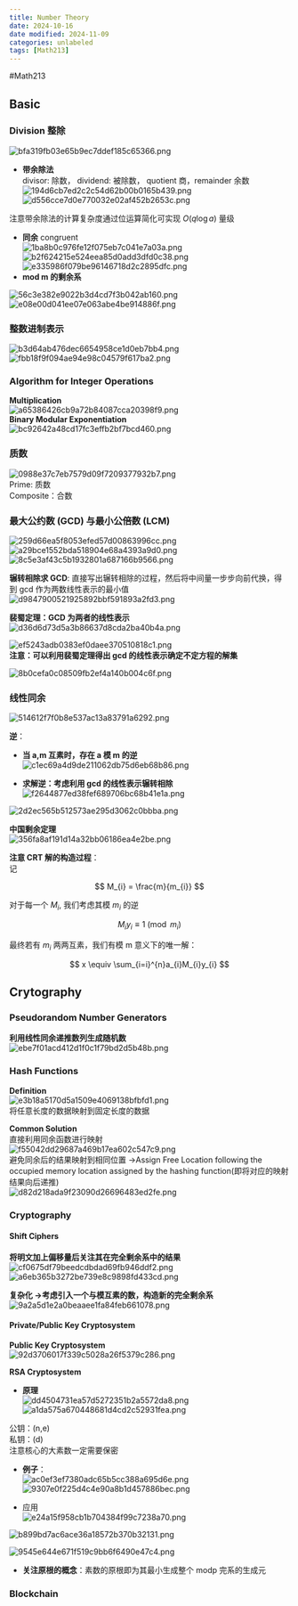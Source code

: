 ```yaml
---
title: Number Theory
date: 2024-10-16
date modified: 2024-11-09
categories: unlabeled
tags: [Math213]
---
```

#Math213 

## Basic

### Division 整除

![bfa319fb03e65b9ec7ddef185c65366.png](https://s2.loli.net/2024/10/16/dBu8f5FnrUITiet.png)
- **带余除法**  
divisor: 除数， dividend: 被除数， quotient 商，remainder 余数  
![194d6cb7ed2c2c54d62b00b0165b439.png](https://s2.loli.net/2024/10/16/A4hgZlYRsMJvyIQ.png)  
![d556cce7d0e770032e02af452b2653c.png](https://s2.loli.net/2024/10/16/hL3lQM5sHf1BZTq.png)

注意带余除法的计算复杂度通过位运算简化可实现 $O(q\log a)$ 量级

- **同余** congruent  
![1ba8b0c976fe12f075eb7c041e7a03a.png](https://s2.loli.net/2024/10/16/9dvMlOFuSqwDCU7.png)  
![b2f624215e524eea85d0add3dfd0c38.png](https://s2.loli.net/2024/10/16/spVjtLFnkTD9WcZ.png)  
![e335986f079be96146718d2c2895dfc.png](https://s2.loli.net/2024/10/16/wmhj25QLPrTeKAB.png)
- **mod m 的剩余系**

 ![56c3e382e9022b3d4cd7f3b042ab160.png](https://s2.loli.net/2024/10/16/aTJO23Qp1gw9xto.png)  
![e08e00d041ee07e063abe4be914886f.png](https://s2.loli.net/2024/10/16/mYVPu5IABoOr23c.png)

### 整数进制表示

![b3d64ab476dec6654958ce1d0eb7bb4.png](https://s2.loli.net/2024/10/16/xDA3Lm8z4v65tnP.png)  
![fbb18f9f094ae94e98c04579f617ba2.png](https://s2.loli.net/2024/10/16/HzXmBENq8OcZKnd.png)

### Algorithm for Integer Operations

**Multiplication**  
![a65386426cb9a72b84087cca20398f9.png](https://s2.loli.net/2024/10/16/lMORCZfNXbh27rA.png)  
**Binary  Modular Exponentiation**  
![bc92642a48cd17fc3effb2bf7bcd460.png](https://s2.loli.net/2024/10/16/NKRMJO86HWtI4sq.png)

### 质数

![0988e37c7eb7579d09f7209377932b7.png](https://s2.loli.net/2024/10/16/Rnq8tEKOirsdgBz.png)  
Prime: 质数  
Composite：合数

### 最大公约数 (GCD) 与最小公倍数 (LCM)

![259d66ea5f8053efed57d00863996cc.png](https://s2.loli.net/2024/10/16/bAsx42X9Dnyfjv6.png)  
![a29bce1552bda518904e68a4393a9d0.png](https://s2.loli.net/2024/10/16/NOqBC6UsyHrZAJT.png)  
![8c5e3af43c5b1932801a687166b9566.png](https://s2.loli.net/2024/10/16/PAH6QCoRJlxfvS8.png)

**辗转相除求 GCD**: 直接写出辗转相除的过程，然后将中间量一步步向前代换，得到 gcd 作为两数线性表示的最小值  
![d9847900521925892bbf591893a2fd3.png](https://s2.loli.net/2024/10/16/zdFMLNUPExOSlRe.png)

**裴蜀定理：GCD 为两者的线性表示**  
![d36d6d73d5a3b86637d8cda2ba40b4a.png](https://s2.loli.net/2024/10/16/FWGKlR6hYSiwszr.png)

![ef5243adb0383ef0daee370510818c1.png](https://s2.loli.net/2024/10/16/kGhoAtEMgeLNiCU.png)  
**注意：可以利用裴蜀定理得出 gcd 的线性表示确定不定方程的解集**


![8b0cefa0c08509fb2ef4a140b004c6f.png](https://s2.loli.net/2024/10/16/PmED5loxgNWbf73.png)

### 线性同余

![514612f7f0b8e537ac13a83791a6292.png](https://s2.loli.net/2024/10/16/VOCESTN7t3Ayghr.png)

**逆**：
- **当 a,m 互素时，存在 a 模 m 的逆**  
![c1ec69a4d9de211062db75d6eb68b86.png](https://s2.loli.net/2024/10/16/ejPh6IBHb9MrFEo.png)

- **求解逆：考虑利用 gcd 的线性表示辗转相除**  
![f2644877ed38fef689706bc68b41e1a.png](https://s2.loli.net/2024/10/16/nQiOao84wyGAfJP.png)


![2d2ec565b512573ae295d3062c0bbba.png](https://s2.loli.net/2024/10/16/whtXRJaPDEUKqTj.png)


**中国剩余定理**  
![356fa8af191d14a32bb06186ea4e2be.png](https://s2.loli.net/2024/10/16/RlAHdXWB2wSJyxi.png)

**注意 CRT 解的构造过程**：  
记

$$
M_{i} = \frac{m}{m_{i}}
$$

对于每一个 $M_{i}$, 我们考虑其模 $m_{i}$ 的逆

$$
M_{i}y_{i} \equiv 1 \pmod{m_{i}}
$$

最终若有 $m_{i}$ 两两互素，我们有模 m 意义下的唯一解：

$$
x \equiv \sum_{i=i}^{n}a_{i}M_{i}y_{i}
$$

## Crytography

### Pseudorandom Number Generators

**利用线性同余递推数列生成随机数**  
![ebe7f01acd412d1f0c1f79bd2d5b48b.png](https://s2.loli.net/2024/10/26/zhJyQvlTacuDfxM.png)

### Hash Functions

**Definition**  
![e3b18a5170d5a1509e4069138bfbfd1.png](https://s2.loli.net/2024/10/26/JwOKiblYZFqT18R.png)  
将任意长度的数据映射到固定长度的数据

**Common Solution**  
直接利用同余函数进行映射  
![f55042dd29687a469b17ea602c547c9.png](https://s2.loli.net/2024/10/26/aveTqZ2pHgwFYtr.png)  
避免同余后的结果映射到相同位置 ->Assign Free Location following the occupied memory location assigned by the hashing function(即将对应的映射结果向后递推)  
![d82d218ada9f23090d26696483ed2fe.png](https://s2.loli.net/2024/10/26/m6VeizGIKfjO3dL.png)

### Cryptography

#### Shift Ciphers

**将明文加上偏移量后关注其在完全剩余系中的结果**  
![cf0675df79beedcdbdad69fb946ddf2.png](https://s2.loli.net/2024/10/26/ugalMsb71hViIR9.png)  
![a6eb365b3272be739e8c9898fd433cd.png](https://s2.loli.net/2024/10/26/W5nMDIXByVFfCb6.png)

**复杂化 ->考虑引入一个与模互素的数，构造新的完全剩余系**  
![9a2a5d1e2a0beaaee1fa84feb661078.png](https://s2.loli.net/2024/10/26/oKymnWaEb9Bzdk5.png)

#### Private/Public Key Cryptosystem

**Public Key Cryptosystem**  
![92d3706017f339c5028a26f5379c286.png](https://s2.loli.net/2024/10/26/yLmr2Tu6xEegSpi.png)

**RSA Cryptosystem**
- **原理**  
![dd4504731ea57d5272351b2a5572da8.png](https://s2.loli.net/2024/10/27/Mv8Q217uFs9EnIK.png)  
![a1da575a670448681d4cd2c52931fea.png](https://s2.loli.net/2024/10/27/87bKeirvRwqjlfE.png)

公钥：(n,e)  
私钥：(d)  
注意核心的大素数一定需要保密

- **例子**：  
![ac0ef3ef7380adc65b5cc388a695d6e.png](https://s2.loli.net/2024/10/27/A56T2ZXP1OB8ona.png)  
![9307e0f225d4c4e90a8b1d457886bec.png](https://s2.loli.net/2024/10/27/Y6EakDGXhubNASz.png)

- 应用  
![e24a15f958cb1b704384f99c7238a70.png](https://s2.loli.net/2024/10/27/p8luY4jvmZwi5Sr.png)



![b899bd7ac6ace36a18572b370b32131.png](https://s2.loli.net/2024/10/27/EL7oNv1bQsgDcaS.png)

![9545e644e671f519c9bb6f6490e47c4.png](https://s2.loli.net/2024/10/27/JMyqG9YBiAVQSge.png)

- **关注原根的概念**：素数的原根即为其最小生成整个 modp 完系的生成元

### Blockchain